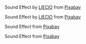 Sound Effect by <a href="https://pixabay.com/users/liecio-3298866/?utm_source=link-attribution&utm_medium=referral&utm_campaign=music&utm_content=190042">LIECIO</a> from <a href="https://pixabay.com//?utm_source=link-attribution&utm_medium=referral&utm_campaign=music&utm_content=190042">Pixabay</a>

Sound Effect by <a href="https://pixabay.com/users/liecio-3298866/?utm_source=link-attribution&utm_medium=referral&utm_campaign=music&utm_content=109578">LIECIO</a> from <a href="https://pixabay.com/sound-effects//?utm_source=link-attribution&utm_medium=referral&utm_campaign=music&utm_content=109578">Pixabay</a>

Sound Effect from <a href="https://pixabay.com/?utm_source=link-attribution&utm_medium=referral&utm_campaign=music&utm_content=102266">Pixabay</a>

Sound Effect from <a href="https://pixabay.com/sound-effects/?utm_source=link-attribution&utm_medium=referral&utm_campaign=music&utm_content=63578">Pixabay</a>